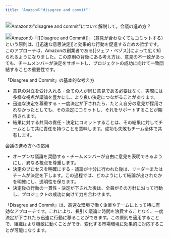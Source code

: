 ```yaml
---
title: 'Amazonの"disagree and commit"'
---
```


<img src='https://scrapbox.io/api/pages/nishio/nishio/icon' alt='nishio.icon' height="19.5"/>Amazonの"disagree and commit"について解説して。会議の進め方？

<img src='https://scrapbox.io/api/pages/nishio/gpt/icon' alt='gpt.icon' height="19.5"/>Amazonの「[[Disagree and Commit]]」（意見が合わなくてもコミットする）という原則は、[[迅速な意思決定]]と効果的な行動を促進するための哲学です。このアプローチは、Amazonの創業者である[[ジェフ・ベゾス]]によって広く知られるようになりました。この原則の背後にある考え方は、意見の不一致があっても、チームメンバーが決定をサポートし、プロジェクトの成功に向けて一致団結することの重要性です。

「Disagree and Commit」の基本的な考え方
- 意見の対立を受け入れる - 全ての人が同じ意見である必要はなく、実際には多様な視点が議論を豊かにし、より良い決定につながることがあります。
- 迅速な決定を尊重する - 一度決定が下されたら、たとえ自分の意見が採用されなかったとしても、その決定にコミットし、それをサポートすることが期待されます。
- 結果に対する共同の責任 - 決定にコミットすることは、その結果に対してチームとして共に責任を持つことを意味します。成功も失敗もチーム全体で共有します。

会議の進め方への応用
- オープンな議論を奨励する - チームメンバーが自由に意見を表明できるようにし、異なる視点を尊重します。
- 決定のプロセスを明確にする - 議論が十分に行われた後は、リーダーまたはチームが決定を下します。この過程では、どのようにして結論が出されたかを明確にし、透明性を保ちます。
- 決定後の行動の一貫性 - 決定が下された後は、全員がその方針に沿って行動し、プロジェクトの成功に向けて力を合わせます。

「Disagree and Commit」は、高速な環境で働く企業やチームにとって特に有効なアプローチです。これにより、長引く議論に時間を浪費することなく、一度決定が下されたら迅速に行動に移ることができます。この原則を適用することで、組織はより機敏に動くことができ、変化する市場環境に効果的に対応することが可能になります。
